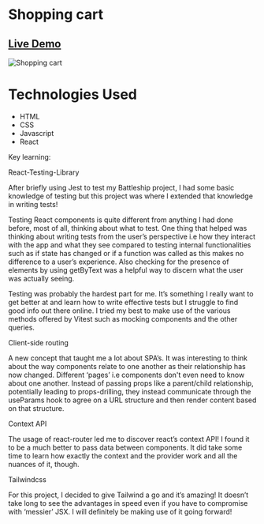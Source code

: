 # Shopping cart

## [Live Demo]()

![Shopping cart](./src/assets/img/links-kitchen.png)

# Technologies Used

- HTML
- CSS
- Javascript
- React

Key learning:

React-Testing-Library 

After briefly using Jest to test my Battleship project, I had some basic knowledge of testing but this project was where I extended that knowledge in writing tests!

Testing React components is quite different from anything I had done before, most of all, thinking about what to test. One thing that helped was thinking about writing tests from the user’s perspective i.e how they interact with the app and what they see compared to testing internal functionalities such as if state has changed or if a function was called as this makes no difference to a user’s experience. Also checking for the presence of elements by using getByText was a helpful way to discern what the user was actually seeing. 

Testing was probably the hardest part for me. It’s something I really want to get better at and learn how to write effective tests but I struggle to find good info out there online. I tried my best to make use of the various methods offered by Vitest such as mocking components and the other queries.


Client-side routing

A new concept that taught me a lot about SPA’s. It was interesting to think about the way components relate to one another as their relationship has now changed. Different ‘pages’ i.e components don't even need to know about one another. Instead of passing props like a parent/child relationship, potentially leading to props-drilling, they instead communicate through the useParams hook to agree on a URL structure and then render content based on that structure.

Context API

The usage of react-router led me to discover react’s context API! I found it to be a much better to pass data between components. It did take some time to learn how exactly the context and the provider work and all the nuances of it, though.

Tailwindcss

For this project, I decided to give Tailwind a go and it’s amazing! It doesn’t take long to see the advantages in speed even if you have to compromise with ‘messier’ JSX. I will definitely be making use of it going forward!
